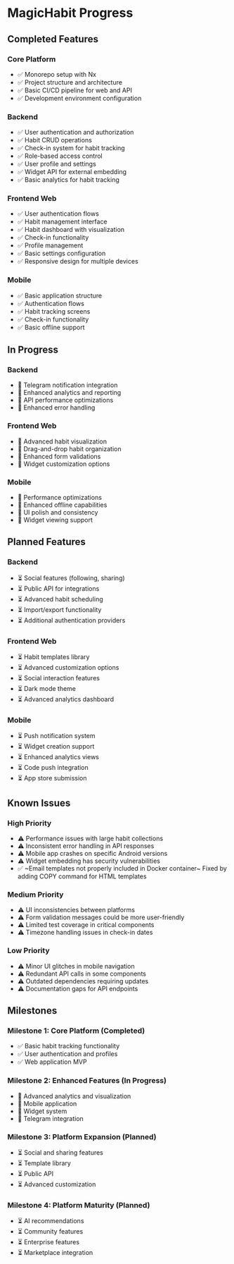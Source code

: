 # MagicHabit Progress

## Completed Features

### Core Platform
- ✅ Monorepo setup with Nx
- ✅ Project structure and architecture
- ✅ Basic CI/CD pipeline for web and API
- ✅ Development environment configuration

### Backend
- ✅ User authentication and authorization
- ✅ Habit CRUD operations
- ✅ Check-in system for habit tracking
- ✅ Role-based access control
- ✅ User profile and settings
- ✅ Widget API for external embedding
- ✅ Basic analytics for habit tracking

### Frontend Web
- ✅ User authentication flows
- ✅ Habit management interface
- ✅ Habit dashboard with visualization
- ✅ Check-in functionality
- ✅ Profile management
- ✅ Basic settings configuration
- ✅ Responsive design for multiple devices

### Mobile
- ✅ Basic application structure
- ✅ Authentication flows
- ✅ Habit tracking screens
- ✅ Check-in functionality
- ✅ Basic offline support

## In Progress

### Backend
- 🔄 Telegram notification integration
- 🔄 Enhanced analytics and reporting
- 🔄 API performance optimizations
- 🔄 Enhanced error handling

### Frontend Web
- 🔄 Advanced habit visualization
- 🔄 Drag-and-drop habit organization
- 🔄 Enhanced form validations
- 🔄 Widget customization options

### Mobile
- 🔄 Performance optimizations
- 🔄 Enhanced offline capabilities
- 🔄 UI polish and consistency
- 🔄 Widget viewing support

## Planned Features

### Backend
- ⏳ Social features (following, sharing)
- ⏳ Public API for integrations
- ⏳ Advanced habit scheduling
- ⏳ Import/export functionality
- ⏳ Additional authentication providers

### Frontend Web
- ⏳ Habit templates library
- ⏳ Advanced customization options
- ⏳ Social interaction features
- ⏳ Dark mode theme
- ⏳ Advanced analytics dashboard

### Mobile
- ⏳ Push notification system
- ⏳ Widget creation support
- ⏳ Enhanced analytics views
- ⏳ Code push integration
- ⏳ App store submission

## Known Issues

### High Priority
- ⚠️ Performance issues with large habit collections
- ⚠️ Inconsistent error handling in API responses
- ⚠️ Mobile app crashes on specific Android versions
- ⚠️ Widget embedding has security vulnerabilities
- ✅ ~Email templates not properly included in Docker container~ Fixed by adding COPY command for HTML templates

### Medium Priority
- ⚠️ UI inconsistencies between platforms
- ⚠️ Form validation messages could be more user-friendly
- ⚠️ Limited test coverage in critical components
- ⚠️ Timezone handling issues in check-in dates

### Low Priority
- ⚠️ Minor UI glitches in mobile navigation
- ⚠️ Redundant API calls in some components
- ⚠️ Outdated dependencies requiring updates
- ⚠️ Documentation gaps for API endpoints

## Milestones

### Milestone 1: Core Platform (Completed)
- ✅ Basic habit tracking functionality
- ✅ User authentication and profiles
- ✅ Web application MVP

### Milestone 2: Enhanced Features (In Progress)
- 🔄 Advanced analytics and visualization
- 🔄 Mobile application
- 🔄 Widget system
- 🔄 Telegram integration

### Milestone 3: Platform Expansion (Planned)
- ⏳ Social and sharing features
- ⏳ Template library
- ⏳ Public API
- ⏳ Advanced customization

### Milestone 4: Platform Maturity (Planned)
- ⏳ AI recommendations
- ⏳ Community features
- ⏳ Enterprise features
- ⏳ Marketplace integration 

